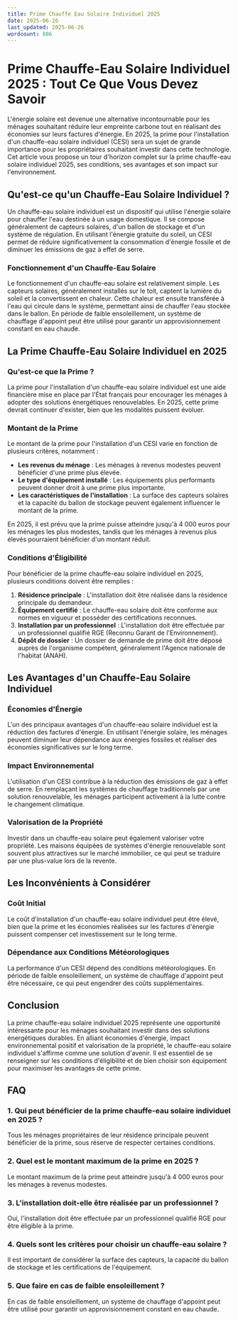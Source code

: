 ```yaml
---
title: Prime Chauffe Eau Solaire Individuel 2025
date: 2025-06-26
last_updated: 2025-06-26
wordcount: 886
---
```


# Prime Chauffe-Eau Solaire Individuel 2025 : Tout Ce Que Vous Devez Savoir

L'énergie solaire est devenue une alternative incontournable pour les ménages souhaitant réduire leur empreinte carbone tout en réalisant des économies sur leurs factures d'énergie. En 2025, la prime pour l'installation d'un chauffe-eau solaire individuel (CESI) sera un sujet de grande importance pour les propriétaires souhaitant investir dans cette technologie. Cet article vous propose un tour d'horizon complet sur la prime chauffe-eau solaire individuel 2025, ses conditions, ses avantages et son impact sur l'environnement.

## Qu'est-ce qu'un Chauffe-Eau Solaire Individuel ?

Un chauffe-eau solaire individuel est un dispositif qui utilise l'énergie solaire pour chauffer l'eau destinée à un usage domestique. Il se compose généralement de capteurs solaires, d'un ballon de stockage et d'un système de régulation. En utilisant l'énergie gratuite du soleil, un CESI permet de réduire significativement la consommation d'énergie fossile et de diminuer les émissions de gaz à effet de serre.

### Fonctionnement d'un Chauffe-Eau Solaire

Le fonctionnement d'un chauffe-eau solaire est relativement simple. Les capteurs solaires, généralement installés sur le toit, captent la lumière du soleil et la convertissent en chaleur. Cette chaleur est ensuite transférée à l'eau qui circule dans le système, permettant ainsi de chauffer l'eau stockée dans le ballon. En période de faible ensoleillement, un système de chauffage d'appoint peut être utilisé pour garantir un approvisionnement constant en eau chaude.

## La Prime Chauffe-Eau Solaire Individuel en 2025

### Qu'est-ce que la Prime ?

La prime pour l'installation d'un chauffe-eau solaire individuel est une aide financière mise en place par l'État français pour encourager les ménages à adopter des solutions énergétiques renouvelables. En 2025, cette prime devrait continuer d'exister, bien que les modalités puissent évoluer.

### Montant de la Prime

Le montant de la prime pour l'installation d'un CESI varie en fonction de plusieurs critères, notamment :

- **Les revenus du ménage** : Les ménages à revenus modestes peuvent bénéficier d'une prime plus élevée.
- **Le type d'équipement installé** : Les équipements plus performants peuvent donner droit à une prime plus importante.
- **Les caractéristiques de l'installation** : La surface des capteurs solaires et la capacité du ballon de stockage peuvent également influencer le montant de la prime.

En 2025, il est prévu que la prime puisse atteindre jusqu'à 4 000 euros pour les ménages les plus modestes, tandis que les ménages à revenus plus élevés pourraient bénéficier d'un montant réduit.

### Conditions d'Éligibilité

Pour bénéficier de la prime chauffe-eau solaire individuel en 2025, plusieurs conditions doivent être remplies :

1. **Résidence principale** : L'installation doit être réalisée dans la résidence principale du demandeur.
2. **Équipement certifié** : Le chauffe-eau solaire doit être conforme aux normes en vigueur et posséder des certifications reconnues.
3. **Installation par un professionnel** : L'installation doit être effectuée par un professionnel qualifié RGE (Reconnu Garant de l'Environnement).
4. **Dépôt de dossier** : Un dossier de demande de prime doit être déposé auprès de l'organisme compétent, généralement l'Agence nationale de l'habitat (ANAH).

## Les Avantages d'un Chauffe-Eau Solaire Individuel

### Économies d'Énergie

L'un des principaux avantages d'un chauffe-eau solaire individuel est la réduction des factures d'énergie. En utilisant l'énergie solaire, les ménages peuvent diminuer leur dépendance aux énergies fossiles et réaliser des économies significatives sur le long terme.

### Impact Environnemental

L'utilisation d'un CESI contribue à la réduction des émissions de gaz à effet de serre. En remplaçant les systèmes de chauffage traditionnels par une solution renouvelable, les ménages participent activement à la lutte contre le changement climatique.

### Valorisation de la Propriété

Investir dans un chauffe-eau solaire peut également valoriser votre propriété. Les maisons équipées de systèmes d'énergie renouvelable sont souvent plus attractives sur le marché immobilier, ce qui peut se traduire par une plus-value lors de la revente.

## Les Inconvénients à Considérer

### Coût Initial

Le coût d'installation d'un chauffe-eau solaire individuel peut être élevé, bien que la prime et les économies réalisées sur les factures d'énergie puissent compenser cet investissement sur le long terme.

### Dépendance aux Conditions Météorologiques

La performance d'un CESI dépend des conditions météorologiques. En période de faible ensoleillement, un système de chauffage d'appoint peut être nécessaire, ce qui peut engendrer des coûts supplémentaires.

## Conclusion

La prime chauffe-eau solaire individuel 2025 représente une opportunité intéressante pour les ménages souhaitant investir dans des solutions énergétiques durables. En alliant économies d'énergie, impact environnemental positif et valorisation de la propriété, le chauffe-eau solaire individuel s'affirme comme une solution d'avenir. Il est essentiel de se renseigner sur les conditions d'éligibilité et de bien choisir son équipement pour maximiser les avantages de cette prime.

## FAQ

### 1. Qui peut bénéficier de la prime chauffe-eau solaire individuel en 2025 ?

Tous les ménages propriétaires de leur résidence principale peuvent bénéficier de la prime, sous réserve de respecter certaines conditions.

### 2. Quel est le montant maximum de la prime en 2025 ?

Le montant maximum de la prime peut atteindre jusqu'à 4 000 euros pour les ménages à revenus modestes.

### 3. L'installation doit-elle être réalisée par un professionnel ?

Oui, l'installation doit être effectuée par un professionnel qualifié RGE pour être éligible à la prime.

### 4. Quels sont les critères pour choisir un chauffe-eau solaire ?

Il est important de considérer la surface des capteurs, la capacité du ballon de stockage et les certifications de l'équipement.

### 5. Que faire en cas de faible ensoleillement ?

En cas de faible ensoleillement, un système de chauffage d'appoint peut être utilisé pour garantir un approvisionnement constant en eau chaude.
